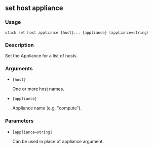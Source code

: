 ## set host appliance

### Usage

`stack set host appliance {host}... {appliance} [appliance=string]`

### Description

Set the Appliance for a list of hosts.

### Arguments

* `{host}`

   One or more host names.

* `{appliance}`

   Appliance name (e.g. "compute").


### Parameters
* `[appliance=string]`

   Can be used in place of appliance argument.


